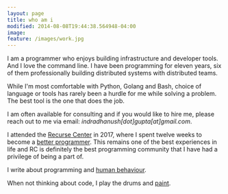 ```yaml
---
layout: page
title: who am i
modified: 2014-08-08T19:44:38.564948-04:00
image:
feature: /images/work.jpg
---
```


I am a programmer who enjoys building infrastructure and developer tools. And I
love the command line. I have been programming for eleven years, six of them
professionally building distributed systems with distributed teams.

While I'm most comfortable with Python, Golang and Bash, choice of language or
tools has rarely been a hurdle for me while solving a problem. The best tool is
the one that does the job.

I am often available for consulting and if you would like to hire me, please
reach out to me via email: _indradhanush[dot]gupta[at]gmail.com_.

I attended the [Recurse Center](https://www.recurse.com/) in 2017, where I spent
twelve weeks to become a [better programmer](/tags/#recurse-center). This
remains one of the best experiences in life and RC is definitely the best
programming community that I have had a privilege of being a part of.

I write about programming and [human behaviour](/tags/#human-behaviour).

When not thinking about code, I play the drums and [paint](/paintings/).
